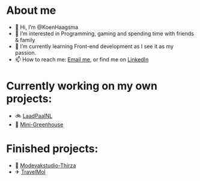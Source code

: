 # About me
- 👋 Hi, I’m @KoenHaagsma
- 👀 I’m interested in Programming, gaming and spending time with friends & family
- 🌱 I’m currently learning Front-end development as I see it as my passion.
- 📫 How to reach me: [Email me](), or find me on [LinkedIn]()

# Currently working on my own projects:
- 🚲 [LaadPaalNL](https://github.com/LaadPaal)
- 🎍 [Mini-Greenhouse]()

# Finished projects:
- 👗 [Modevakstudio-Thirza](https://www.modevakstudio-thirza.nl/)
- ✈ [TravelMol](https://travelmol.nl/)


<!---
KoenHaagsma/KoenHaagsma is a ✨ special ✨ repository because its `README.md` (this file) appears on your GitHub profile.
You can click the Preview link to take a look at your changes.
--->
